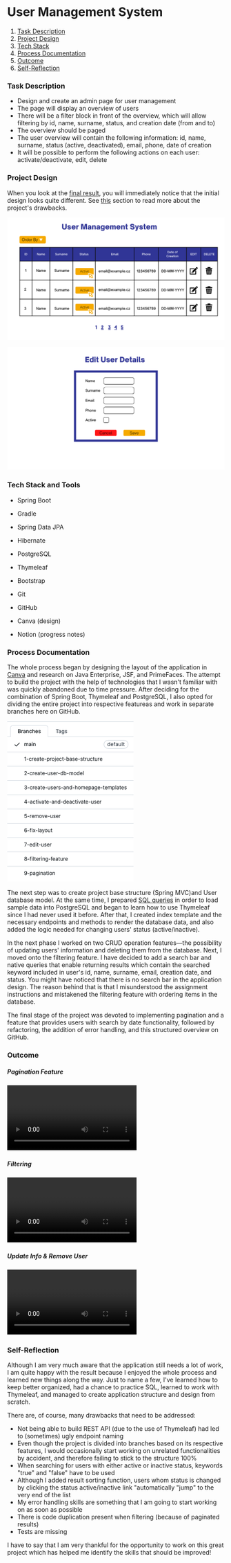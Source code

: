 # User Management System

1. [Task Description](#task)
2. [Project Design](#design)
3. [Tech Stack](#techstack)
4. [Process Documentation](#documentation)
5. [Outcome](#outcome)
6. [Self-Reflection](#self-reflection)


### Task Description<a name="task"></a>

* Design and create an admin page for user management
* The page will display an overview of users
* There will be a filter block in front of the overview, which will allow filtering by id, name, surname, status, and
  creation date (from and to)
* The overview should be paged
* The user overview will contain the following information: id, name, surname, status (active, deactivated), email,
  phone, date of creation
* It will be possible to perform the following actions on each user: activate/deactivate, edit, delete

### Project Design<a name="design"></a>

When you look at the [final result](#outcome), you will immediately notice that the initial design looks quite different. See [this](#self-reflection) section to read more about the project's drawbacks.

![page layout](https://github.com/lucieyarish/user-management-tool/blob/main/assets/layout.png)

![edit user](https://github.com/lucieyarish/user-management-tool/blob/main/assets/edit-usr.png)

### Tech Stack and Tools<a name="techstack"></a>
* Spring Boot
* Gradle
* Spring Data JPA
* Hibernate
* PostgreSQL

* Thymeleaf
* Bootstrap

* Git
* GitHub

* Canva (design)
* Notion (progress notes)

### Process Documentation<a name="documentation"></a>
The whole process began by designing the layout of the application in [Canva](https://www.canva.com) and research on Java Enterprise, JSF, and PrimeFaces. The attempt to build the project with the help of technologies that I wasn't familiar with was quickly abandoned due to time pressure. After deciding for the combination of Spring Boot, Thymeleaf and PostgreSQL, I also opted for dividing the entire project into respective featureas and work in separate branches here on GitHub.

![branches overview](https://github.com/lucieyarish/user-management-tool/blob/main/assets/branchesOverview.png)

The next step was to create project base structure (Spring MVC)and User database model. At the same time, I prepared [SQL queries](https://github.com/lucieyarish/user-management-tool/blob/main/assets/sampleData.txt) in order to load sample data into PostgreSQL and began to learn how to use Thymeleaf since I had never used it before. After that, I created index template and the necessary endpoints and methods to render the database data, and also added the logic needed for changing users' status (active/inactive).

In the next phase I worked on two CRUD operation features—the possibility of updating users' information and deleting them from the database. Next, I moved onto the filtering feature. I have decided to add a search bar and native queries that enable returning results which contain the searched keyword included in user's id, name, surname, email, creation date, and status. You might have noticed that there is no search bar in the application design. The reason behind that is that I misunderstood the assignment instructions and mistakened the filtering feature with ordering items in the database.

The final stage of the project was devoted to implementing pagination and a feature that provides users with search by date functionality, followed by refactoring, the addition of error handling, and this structured overview on GitHub.


### Outcome<a name="outcome"></a>

##### Pagination Feature
![](https://github.com/lucieyarish/user-management-tool/blob/main/assets/pagination.mov)

##### Filtering 
![](https://github.com/lucieyarish/user-management-tool/blob/main/assets/filtering.mov)

##### Update Info & Remove User
![](https://github.com/lucieyarish/user-management-tool/blob/main/assets/crud.mov)

### Self-Reflection<a name="self-reflection"></a>

Although I am very much aware that the application still needs a lot of work, I am quite happy with the result because I enjoyed the whole process and learned new things along the way. Just to name a few, I've learned how to keep better organized, had a chance to practice SQL, learned to work with Thymeleaf, and managed to create application structure and design from scratch. 

There are, of course, many drawbacks that need to be addressed:
* Not being able to build REST API (due to the use of Thymeleaf) had led to (sometimes) ugly endpoint naming 
* Even though the project is divided into branches based on its respective features, I would occasionally start working on unrelated functionalities by accident, and therefore failing to stick to the structure 100%
* When searching for users with either active or inactive status, keywords "true" and "false" have to be used
* Although I added result sorting function, users whom status is changed by clicking the status active/inactive link "automatically "jump" to the very end of the list
* My error handling skills are something that I am going to start working on as soon as possible
* There is code duplication present when filtering (because of paginated results)
* Tests are missing

I have to say that I am very thankful for the opportunity to work on this great project which has helped me identify the skills that should be improved!
